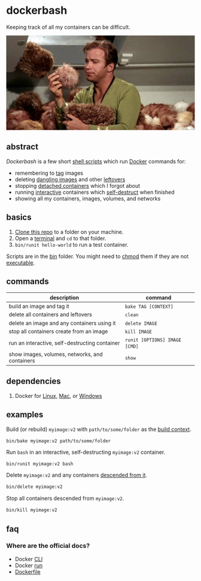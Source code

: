 # dockerbash

Keeping track of all my containers can be difficult.

<img
  alt="tribbles"
  src="https://raw.githubusercontent.com/samkennerly/posters/master/dockerbash.jpeg"
  title="They noil not, neither do they spin.">

## abstract

*Dockerbash* is a few short
[shell scripts](https://en.wikipedia.org/wiki/Shell_script)
which run
[Docker](https://www.docker.com/)
commands for:

- remembering to
[tag](https://docs.docker.com/engine/reference/commandline/build/#tag)
images
- deleting
[dangling images](https://docs.docker.com/config/pruning/#prune-images)
and other
[leftovers](https://docs.docker.com/engine/reference/commandline/system_prune/)
- stopping
[detached containers](https://docs.docker.com/engine/reference/run/#detached-vs-foreground)
which I forgot about
- running
[interactive](https://docs.docker.com/engine/reference/run/#foreground)
containers which
[self-destruct](https://docs.docker.com/engine/reference/run/#clean-up---rm)
when finished
- showing all my containers, images, volumes, and networks

## basics

1. [Clone this repo](https://help.github.com/articles/cloning-a-repository/) to a folder on your machine.
2. Open a
[terminal](https://en.wikipedia.org/wiki/Command-line_interface)
and `cd` to that folder.
3. `bin/runit hello-world` to run a test container.

Scripts are in the
[bin](bin)
folder.
You might need to
[chmod](https://en.wikipedia.org/wiki/Chmod)
them if they are not
[executable](https://en.wikipedia.org/wiki/File_system_permissions#Permissions).

## commands

| description | command |
| ---- | ---- |
| build an image and tag it | `bake TAG [CONTEXT]` |
| delete all containers and leftovers | `clean` |
| delete an image and any containers using it | `delete IMAGE` |
| stop all containers create from an image | `kill IMAGE` |
| run an interactive, self-destructing container | `runit [OPTIONS] IMAGE [CMD]` |
| show images, volumes, networks, and containers | `show` |

## dependencies

1. Docker for
[Linux](https://docs.docker.com/install/),
[Mac](https://docs.docker.com/v17.12/docker-for-mac/install/),
or
[Windows](https://docs.docker.com/docker-for-windows/install/)

## examples

Build (or rebuild) `myimage:v2` with `path/to/some/folder` as the
[build context](https://docs.docker.com/engine/reference/commandline/build/#extended-description).
```bash
bin/bake myimage:v2 path/to/some/folder
```

Run `bash` in an interactive, self-destructing `myimage:v2` container.
```
bin/runit myimage:v2 bash
```

Delete `myimage:v2` and any containers
[descended from it](https://docs.docker.com/engine/reference/commandline/ps/#ancestor).
```bash
bin/delete myimage:v2
```

Stop all containers descended from `myimage:v2`.
```bash
bin/kill myimage:v2
```

## faq

### Where are the official docs?

- Docker [CLI](https://docs.docker.com/engine/reference/commandline/cli/)
- Docker [run](https://docs.docker.com/engine/reference/run/)
- [Dockerfile](https://docs.docker.com/engine/reference/builder/)
